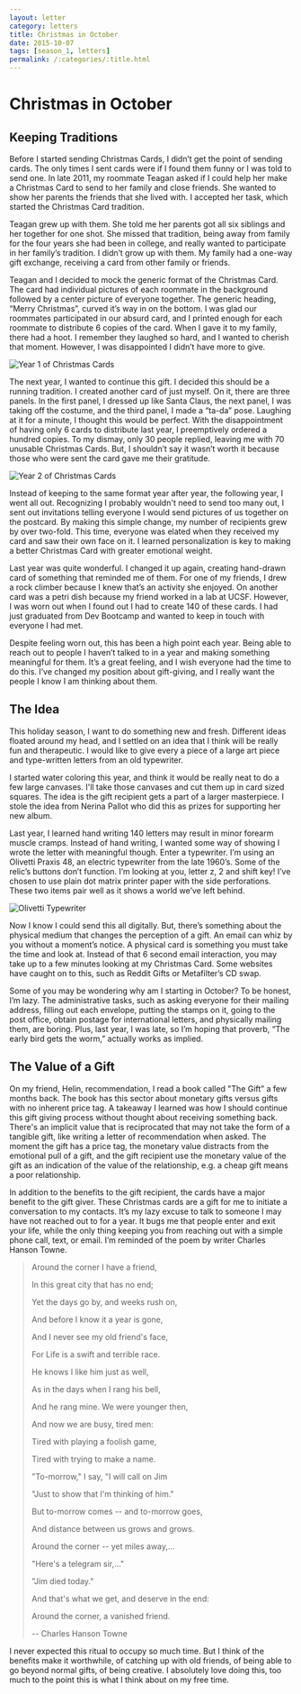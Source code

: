 ```yaml
---
layout: letter
category: letters
title: Christmas in October
date: 2015-10-07
tags: [season_1, letters]
permalink: /:categories/:title.html
---
```


# Christmas in October

## Keeping Traditions

Before I started sending Christmas Cards, I didn’t get the point of sending cards. The only times I sent cards were if I found them funny or I was told to send one. In late 2011, my roommate Teagan asked if I could help her make a Christmas Card to send to her family and close friends. She wanted to show her parents the friends that she lived with. I accepted her task, which started the Christmas Card tradition.

Teagan grew up with them. She told me her parents got all six siblings and her together for one shot. She missed that tradition, being away from family for the four years she had been in college, and really wanted to participate in her family’s tradition. I didn’t grow up with them. My family had a one-way gift exchange, receiving a card from other family or friends.

Teagan and I decided to mock the generic format of the Christmas Card. The card had individual pictures of each roommate in the background followed by a center picture of everyone together. The generic heading, “Merry Christmas”, curved it’s way in on the bottom. I was glad our roommates participated in our absurd card, and I printed enough for each roommate to distribute 6 copies of the card. When I gave it to my family, there had a hoot. I remember they laughed so hard, and I wanted to cherish that moment. However, I was disappointed I didn’t have more to give.

![Year 1 of Christmas Cards](http://gallery.tinyletterapp.com/b7acb1dd09358f1ed19f16a562a005fc08d42511/images/44536f33-950b-4c61-a26c-397a5bf9b923.jpg)

The next year, I wanted to continue this gift. I decided this should be a running tradition. I created another card of just myself. On it, there are three panels. In the first panel, I dressed up like Santa Claus, the next panel, I was taking off the costume, and the third panel, I made a “ta-da” pose. Laughing at it for a minute, I thought this would be perfect. With the disappointment of having only 6 cards to distribute last year, I preemptively ordered a hundred copies. To my dismay, only 30 people replied, leaving me with 70 unusable Christmas Cards. But, I shouldn’t say it wasn’t worth it because those who were sent the card gave me their gratitude.

![Year 2 of Christmas Cards](http://gallery.tinyletterapp.com/b7acb1dd09358f1ed19f16a562a005fc08d42511/images/9594a1fc-a162-454b-9540-93f12022458a.jpg)

Instead of keeping to the same format year after year, the following year, I went all out. Recognizing I probably wouldn't need to send too many out, I sent out invitations telling everyone I would send pictures of us together on the postcard. By making this simple change, my number of recipients grew by over two-fold. This time, everyone was elated when they received my card and saw their own face on it. I learned personalization is key to making a better Christmas Card with greater emotional weight.

Last year was quite wonderful. I changed it up again, creating hand-drawn card of something that reminded me of them. For one of my friends, I drew a rock climber because I knew that’s an activity she enjoyed. On another card was a petri dish because my friend worked in a lab at UCSF. However, I was worn out when I found out I had to create 140 of these cards. I had just graduated from Dev Bootcamp and wanted to keep in touch with everyone I had met.

Despite feeling worn out, this has been a high point each year. Being able to reach out to people I haven’t talked to in a year and making something meaningful for them. It’s a great feeling, and I wish everyone had the time to do this. I’ve changed my position about gift-giving, and I really want the people I know I am thinking about them.

## The Idea

This holiday season, I want to do something new and fresh. Different ideas floated around my head, and I settled on an idea that I think will be really fun and therapeutic. I would like to give every a piece of a large art piece and type-written letters from an old typewriter.

I started water coloring this year, and think it would be really neat to do a few large canvases. I'll take those canvases and cut them up in card sized squares. The idea is the gift recipient gets a part of a larger masterpiece. I stole the idea from Nerina Pallot who did this as prizes for supporting her new album.

Last year, I learned hand writing 140 letters may result in minor forearm muscle cramps. Instead of hand writing, I wanted some way of showing I wrote the letter with meaningful though. Enter a typewriter. I’m using an Olivetti Praxis 48, an electric typewriter from the late 1960’s. Some of the relic’s buttons don’t function. I’m looking at you, letter z, 2 and shift key! I’ve chosen to use plain dot matrix printer paper with the side perforations. These two items pair well as it shows a world we’ve left behind.

![Olivetti Typewriter](http://gallery.tinyletterapp.com/b7acb1dd09358f1ed19f16a562a005fc08d42511/images/0452a8d3-b840-4e88-a851-e95b9b9a1db7.jpg)

Now I know I could send this all digitally. But, there’s something about the physical medium that changes the perception of a gift. An email can whiz by you without a moment’s notice. A physical card is something you must take the time and look at. Instead of that 6 second email interaction, you may take up to a few minutes looking at my Christmas Card. Some websites have caught on to this, such as Reddit Gifts or Metafilter’s CD swap.

Some of you may be wondering why am I starting in October? To be honest, I’m lazy. The administrative tasks, such as asking everyone for their mailing address, filling out each envelope, putting the stamps on it, going to the post office, obtain postage for international letters, and physically mailing them, are boring. Plus, last year, I was late, so I’m hoping that proverb, “The early bird gets the worm,” actually works as implied.

## The Value of a Gift

On my friend, Helin, recommendation, I read a book called "The Gift” a few months back. The book has this sector about monetary gifts versus gifts with no inherent price tag. A takeaway I learned was how I should continue this gift giving process without thought about receiving something back. There's an implicit value that is reciprocated that may not take the form of a tangible gift, like writing a letter of recommendation when asked. The moment the gift has a price tag, the monetary value distracts from the emotional pull of a gift, and the gift recipient use the monetary value of the gift as an indication of the value of the relationship, e.g. a cheap gift means a poor relationship.

In addition to the benefits to the gift recipient, the cards have a major benefit to the gift giver. These Christmas cards are a gift for me to initiate a conversation to my contacts. It’s my lazy excuse to talk to someone I may have not reached out to for a year. It bugs me that people enter and exit your life, while the only thing keeping you from reaching out with a simple phone call, text, or email.  I’m reminded of the poem by writer Charles Hanson Towne.

> Around the corner I have a friend,
>
> In this great city that has no end;
>
> Yet the days go by, and weeks rush on,
>
> And before I know it a year is gone,
>
> And I never see my old friend's face,
>
> For Life is a swift and terrible race.
>
> He knows I like him just as well,
>
> As in the days when I rang his bell,
>
> And he rang mine. We were younger then,
>
> And now we are busy, tired men:
>
> Tired with playing a foolish game,
>
> Tired with trying to make a name.
>
> "To-morrow," I say, "I will call on Jim
>
> "Just to show that I'm thinking of him."
>
> But to-morrow comes -- and to-morrow goes,
>
> And distance between us grows and grows.
>
> Around the corner -- yet miles away,...
>
> "Here's a telegram sir,..."
>
> "Jim died today."
>
> And that's what we get, and deserve in the end:
>
> Around the corner, a vanished friend.
>
> -- Charles Hanson Towne

I never expected this ritual to occupy so much time. But I think of the benefits make it worthwhile, of catching up with old friends, of being able to go beyond normal gifts, of being creative. I absolutely love doing this, too much to the point this is what I think about on my free time.
